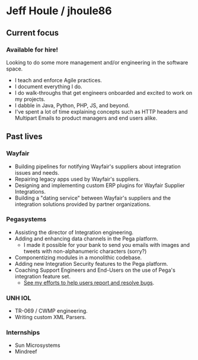 # Jeff Houle / jhoule86

## Current focus
### Available for hire!
Looking to do some more management and/or engineering in the software space.
- I teach and enforce Agile practices.
- I document everything I do.
- I do walk-throughs that get engineers onboarded and excited to work on my projects.
- I dabble in Java, Python, PHP, JS, and beyond.
- I've spent a lot of time explaining concepts such as HTTP headers and Multipart Emails to product managers and end users alike.

## Past lives

### Wayfair
- Building pipelines for notifying Wayfair's suppliers about integration issues and needs.
- Repairing legacy apps used by Wayfair's suppliers.
- Designing and implementing custom ERP plugins for Wayfair Supplier Integrations.
- Building a "dating service" between Wayfair's suppliers and the integration solutions provided by partner organizations.

### Pegasystems
- Assisting the director of Integration engineering.
- Adding and enhancing data channels in the Pega platform.
  - I made it possible for your bank to send you emails with images and tweets with non-alphanumeric characters (sorry?)
- Componentizing modules in a monolithic codebase.
- Adding new Integration Security features to the Pega platform.
- Coaching Support Engineers and End-Users on the use of Pega's integration feature set.
  - [See my efforts to help users report and resolve bugs](https://www.google.com/search?q=pega+houlj).

### UNH IOL
- TR-069 / CWMP engineering.
- Writing custom XML Parsers.

### Internships
  - Sun Microsystems
  - Mindreef
